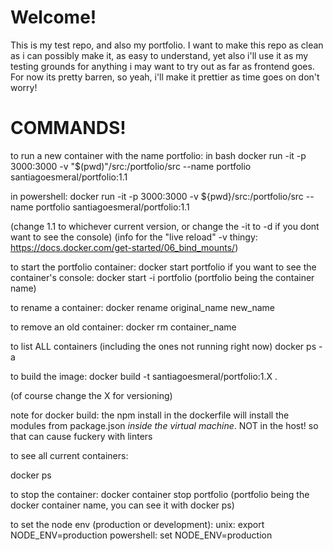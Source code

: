 # Welcome!

This is my test repo, and also my portfolio. I want to make this repo as clean as i can possibly make it, as easy to understand, yet also i'll use it as my testing grounds for anything i may want to try out as far as frontend goes. For now its pretty barren, so yeah, i'll make it prettier as time goes on don't worry!

# COMMANDS!

to run a new container with the name portfolio:
in bash
docker run -it -p 3000:3000 -v "$(pwd)"/src:/portfolio/src --name portfolio santiagoesmeral/portfolio:1.1

in powershell:
docker run -it -p 3000:3000 -v ${pwd}/src:/portfolio/src --name portfolio santiagoesmeral/portfolio:1.1

(change 1.1 to whichever current version, or change the -it to -d if you dont want to see the console)
(info for the "live reload" -v thingy: https://docs.docker.com/get-started/06_bind_mounts/)

to start the portfolio container:
docker start portfolio
if you want to see the container's console:
docker start -i portfolio
(portfolio being the container name)

to rename a container:
docker rename original_name new_name

to remove an old container:
docker rm container_name

to list ALL containers (including the ones not running right now)
docker ps -a

to build the image:
docker build -t santiagoesmeral/portfolio:1.X .

(of course change the X for versioning)

note for docker build: the npm install in the dockerfile will install the modules from package.json _inside the virtual machine_. NOT in the host! so that can cause fuckery with linters

to see all current containers:

docker ps

to stop the container:
docker container stop portfolio
(portfolio being the docker container name, you can see it with docker ps)

to set the node env (production or development):
unix: export NODE_ENV=production
powershell: set NODE_ENV=production
